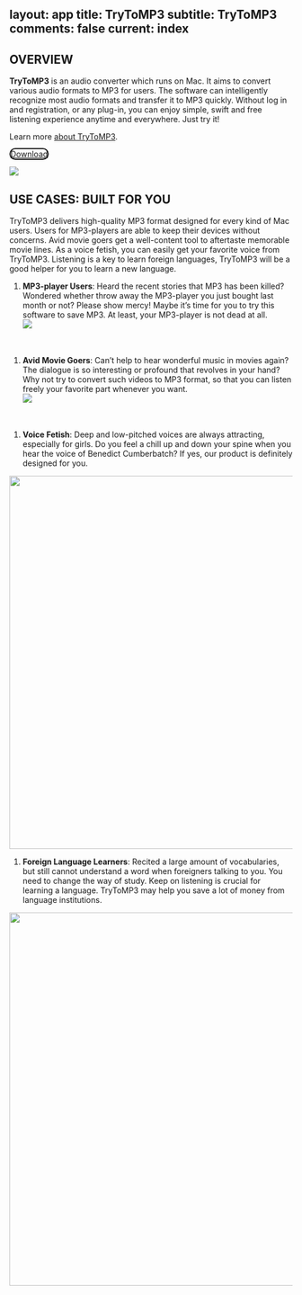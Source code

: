 layout: app
title: TryToMP3
subtitle: TryToMP3
comments: false
current: index
---


## OVERVIEW


**TryToMP3** is an audio converter which runs on Mac. It aims to convert various audio formats to MP3 for users. The software can intelligently recognize most audio formats and transfer it to MP3 quickly. Without log in and registration, or any plug-in, you can enjoy simple, swift and free listening experience anytime and everywhere. Just try it!

Learn more [about TryToMP3](./features.html).

<a href="./download.html"><span class="cls-banner-start-link" style="border: 2px solid; border-radius: 25px;"><i class="fa fa-download fa-3x" aria-hidden="true"></i> <span> Download </span></span></a>
<br>

<!-- ![](./images/screens/s2_953x525.png) -->
![](./images/screens/s2_664x374_op.png)



## USE CASES: BUILT FOR YOU
TryToMP3 delivers high-quality MP3 format designed for every kind of Mac users. Users for MP3-players are able to keep their devices without concerns. Avid movie goers get a well-content tool to aftertaste memorable movie lines. As a voice fetish, you can easily get your favorite voice from TryToMP3. Listening is a key to learn foreign languages, TryToMP3 will be a good helper for you to learn a new language.

1. **MP3-player Users**: Heard the recent stories that MP3 has been killed? Wondered whether throw away the MP3-player you just bought last month or not? Please show mercy! Maybe it’s time for you to try this software to save MP3. At least, your MP3-player is not dead at all.<br>
![](./images/screens/Listening-to-music.small_-664x374.jpg)
<br>

1. **Avid Movie Goers**: Can’t help to hear wonderful music in movies again? The dialogue is so interesting or profound that revolves in your hand? Why not try to convert such videos to MP3 format, so that you can listen freely your favorite part whenever you want.<br>
![](./images/screens/movie_664x374.png)
<br>

1. **Voice Fetish**: Deep and low-pitched voices are always attracting, especially for girls. Do you feel a chill up and down your spine when you hear the voice of Benedict Cumberbatch? If yes, our product is definitely designed for you. <br>
<img src='./images/screens/A-Voice.jpg' style='width: 664px'>
<br>

1. **Foreign Language Learners**: Recited a large amount of vocabularies, but still cannot understand a word when foreigners talking to you. You need to change the way of study. Keep on listening is crucial for learning a language. TryToMP3 may help you save a lot of money from language institutions.  <br>  
<img src='./images/screens/language.jpg' style='width: 664px'>
